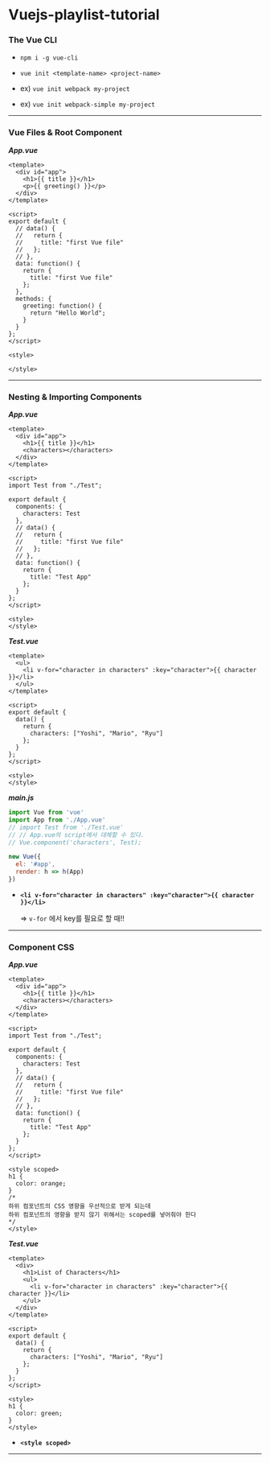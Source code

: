 # Vuejs-playlist-tutorial





### The Vue CLI

* `npm i -g vue-cli`

* `vue init <template-name> <project-name>`
* ex) `vue init webpack my-project`
* ex) `vue init webpack-simple my-project`





---



### Vue Files & Root Component

***App.vue***

```vue
<template>
  <div id="app">
    <h1>{{ title }}</h1>
    <p>{{ greeting() }}</p>
  </div>
</template>

<script>
export default {
  // data() {
  //   return {
  //     title: "first Vue file"
  //   };
  // },
  data: function() {
    return {
      title: "first Vue file"
    };
  },
  methods: {
    greeting: function() {
      return "Hello World";
    }
  }
};
</script>

<style>
    
</style>
```





----



### Nesting & Importing Components

***App.vue***

```vue
<template>
  <div id="app">
    <h1>{{ title }}</h1>
    <characters></characters>
  </div>
</template>

<script>
import Test from "./Test";

export default {
  components: {
    characters: Test
  },
  // data() {
  //   return {
  //     title: "first Vue file"
  //   };
  // },
  data: function() {
    return {
      title: "Test App"
    };
  }
};
</script>

<style>
</style>

```

***Test.vue***

````vue
<template>
  <ul>
    <li v-for="character in characters" :key="character">{{ character }}</li>
  </ul>
</template>

<script>
export default {
  data() {
    return {
      characters: ["Yoshi", "Mario", "Ryu"]
    };
  }
};
</script>

<style>
</style>

````

***main.js***

```js
import Vue from 'vue'
import App from './App.vue'
// import Test from './Test.vue'
// // App.vue의 script에서 대체할 수 있다.
// Vue.component('characters', Test);

new Vue({
  el: '#app',
  render: h => h(App)
})

```



* **`<li v-for="character in characters" :key="character">{{ character }}</li>`**

  => `v-for` 에서 key를 필요로 할 때!!





----



### Component CSS

***App.vue***

```vue
<template>
  <div id="app">
    <h1>{{ title }}</h1>
    <characters></characters>
  </div>
</template>

<script>
import Test from "./Test";

export default {
  components: {
    characters: Test
  },
  // data() {
  //   return {
  //     title: "first Vue file"
  //   };
  // },
  data: function() {
    return {
      title: "Test App"
    };
  }
};
</script>

<style scoped>
h1 {
  color: orange;
}
/*
하위 컴포넌트의 CSS 영향을 우선적으로 받게 되는데 
하위 컴포넌트의 영향을 받지 않기 위해서는 scoped를 넣어줘야 한다
*/
</style>
```

***Test.vue***

```vue
<template>
  <div>
    <h1>List of Characters</h1>
    <ul>
      <li v-for="character in characters" :key="character">{{ character }}</li>
    </ul>
  </div>
</template>

<script>
export default {
  data() {
    return {
      characters: ["Yoshi", "Mario", "Ryu"]
    };
  }
};
</script>

<style>
h1 {
  color: green;
}
</style>
```



* **`<style scoped>`**





----

